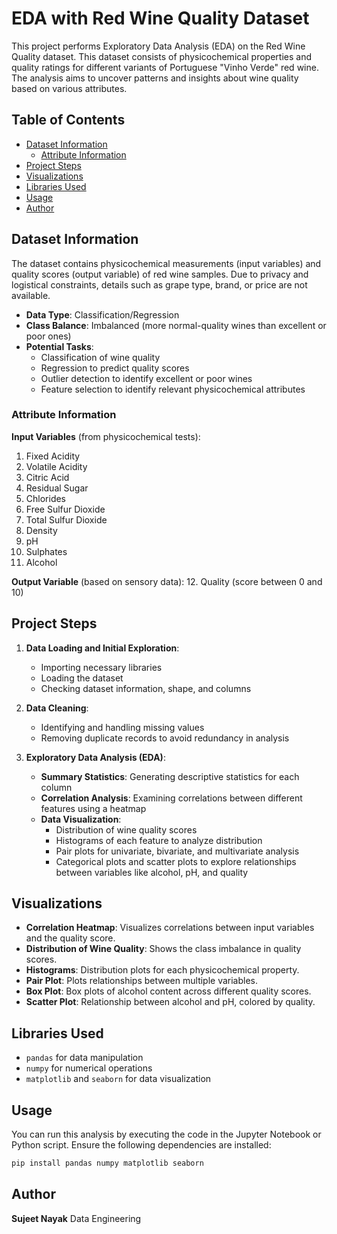 # EDA with Red Wine Quality Dataset

This project performs Exploratory Data Analysis (EDA) on the Red Wine Quality dataset. This dataset consists of physicochemical properties and quality ratings for different variants of Portuguese "Vinho Verde" red wine. The analysis aims to uncover patterns and insights about wine quality based on various attributes.

## Table of Contents
- [Dataset Information](#dataset-information)
  - [Attribute Information](#attribute-information)
- [Project Steps](#project-steps)
- [Visualizations](#visualizations)
- [Libraries Used](#libraries-used)
- [Usage](#usage)
- [Author](#author)

## Dataset Information

The dataset contains physicochemical measurements (input variables) and quality scores (output variable) of red wine samples. Due to privacy and logistical constraints, details such as grape type, brand, or price are not available.

- **Data Type**: Classification/Regression
- **Class Balance**: Imbalanced (more normal-quality wines than excellent or poor ones)
- **Potential Tasks**:
  - Classification of wine quality
  - Regression to predict quality scores
  - Outlier detection to identify excellent or poor wines
  - Feature selection to identify relevant physicochemical attributes

### Attribute Information

**Input Variables** (from physicochemical tests):
1. Fixed Acidity
2. Volatile Acidity
3. Citric Acid
4. Residual Sugar
5. Chlorides
6. Free Sulfur Dioxide
7. Total Sulfur Dioxide
8. Density
9. pH
10. Sulphates
11. Alcohol

**Output Variable** (based on sensory data):
12. Quality (score between 0 and 10)

## Project Steps

1. **Data Loading and Initial Exploration**:
   - Importing necessary libraries
   - Loading the dataset
   - Checking dataset information, shape, and columns

2. **Data Cleaning**:
   - Identifying and handling missing values
   - Removing duplicate records to avoid redundancy in analysis

3. **Exploratory Data Analysis (EDA)**:
   - **Summary Statistics**: Generating descriptive statistics for each column
   - **Correlation Analysis**: Examining correlations between different features using a heatmap
   - **Data Visualization**:
     - Distribution of wine quality scores
     - Histograms of each feature to analyze distribution
     - Pair plots for univariate, bivariate, and multivariate analysis
     - Categorical plots and scatter plots to explore relationships between variables like alcohol, pH, and quality

## Visualizations

- **Correlation Heatmap**: Visualizes correlations between input variables and the quality score.
- **Distribution of Wine Quality**: Shows the class imbalance in quality scores.
- **Histograms**: Distribution plots for each physicochemical property.
- **Pair Plot**: Plots relationships between multiple variables.
- **Box Plot**: Box plots of alcohol content across different quality scores.
- **Scatter Plot**: Relationship between alcohol and pH, colored by quality.

## Libraries Used

- `pandas` for data manipulation
- `numpy` for numerical operations
- `matplotlib` and `seaborn` for data visualization

## Usage

You can run this analysis by executing the code in the Jupyter Notebook or Python script. Ensure the following dependencies are installed:

```bash
pip install pandas numpy matplotlib seaborn

```

## Author
**Sujeet Nayak** 
Data Engineering

